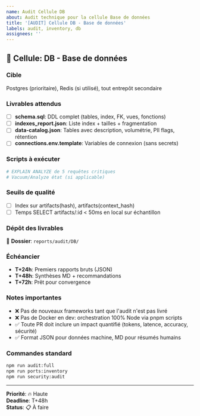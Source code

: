 ```yaml
---
name: Audit Cellule DB
about: Audit technique pour la cellule Base de données
title: '[AUDIT] Cellule DB - Base de données'
labels: audit, inventory, db
assignees: ''
---
```


## 🎯 **Cellule**: DB - Base de données

### **Cible**
Postgres (prioritaire), Redis (si utilisé), tout entrepôt secondaire

### **Livrables attendus**
- [ ] **schema.sql**: DDL complet (tables, index, FK, vues, fonctions)
- [ ] **indexes_report.json**: Liste index + tailles + fragmentation
- [ ] **data-catalog.json**: Tables avec description, volumétrie, PII flags, rétention
- [ ] **connections.env.template**: Variables de connexion (sans secrets)

### **Scripts à exécuter**
```bash
# EXPLAIN ANALYZE de 5 requêtes critiques
# Vacuum/Analyze état (si applicable)
```

### **Seuils de qualité**
- [ ] Index sur artifacts(hash), artifacts(context_hash)
- [ ] Temps SELECT artifacts/:id < 50ms en local sur échantillon

### **Dépôt des livrables**
📁 **Dossier**: `reports/audit/DB/`

### **Échéancier**
- **T+24h**: Premiers rapports bruts (JSON)
- **T+48h**: Synthèses MD + recommandations  
- **T+72h**: Prêt pour convergence

### **Notes importantes**
- ❌ Pas de nouveaux frameworks tant que l'audit n'est pas livré
- ❌ Pas de Docker en dev: orchestration 100% Node via pnpm scripts
- ✅ Toute PR doit inclure un impact quantifié (tokens, latence, accuracy, sécurité)
- ✅ Format JSON pour données machine, MD pour résumés humains

### **Commandes standard**
```bash
npm run audit:full
npm run ports:inventory
npm run security:audit
```

---
**Priorité**: 🔥 Haute  
**Deadline**: T+48h  
**Status**: 📋 À faire